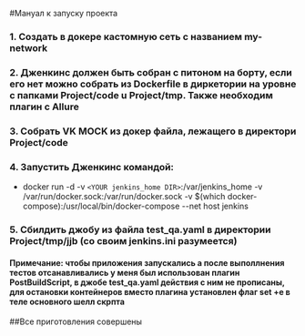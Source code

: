 #Мануал к запуску проекта

### 1. Создать  в докере кастомную сеть с названием my-network 
### 2. Дженкинс должен быть собран с питоном  на борту, если его нет можно собрать из Dockerfile в диркетории на уровне с папками Project/code u Project/tmp. Также необходим плагин с Allure
### 3. Собрать VK MOCK из докер файла, лежащего в директори Project/code
### 4. Запустить Дженкинс командой:
* docker run -d  -v `<YOUR jenkins_home DIR>`:/var/jenkins_home -v /var/run/docker.sock:/var/run/docker.sock -v $(which docker-compose):/usr/local/bin/docker-compose  --net host jenkins

### 5. Сбилдить джобу из файла test_qa.yaml в директории Project/tmp/jjb (со своим jenkins.ini разумеется)
#### Примечание: чтобы приложения запускались а после выполлнения тестов отсанавливались у меня был использован плагин PostBuildScript, в джобе test_qa.yaml действия с ним не прописаны, для остановки контейнеров вместо плагина установлен флаг set +e в теле основного шелл скрпта
##Все приготовления совершены
